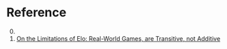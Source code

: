 # Reference

0. []()
0. [On the Limitations of Elo: Real-World Games, are Transitive, not Additive](https://arxiv.org/abs/2206.12301)


